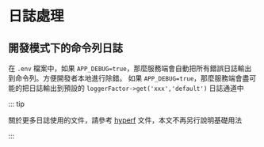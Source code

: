 # 日誌處理

## 開發模式下的命令列日誌

在 `.env` 檔案中，如果 `APP_DEBUG=true`，那麼服務端會自動把所有錯誤日誌輸出到命令列。方便開發者本地進行除錯。
如果 `APP_DEBUG=true`，那麼服務端會盡可能的把日誌輸出到預設的 `loggerFactor->get('xxx','default')` 日誌通道中


::: tip

關於更多日誌使用的文件，請參考 [hyperf](https://hyperf.io) 文件，本文不再另行說明基礎用法

:::